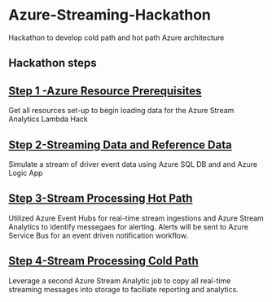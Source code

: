 # Azure-Streaming-Hackathon
Hackathon to develop cold path and hot path Azure architecture

## Hackathon steps

## [Step 1 -Azure Resource Prerequisites](Steps/01-PreReq/) 
Get all resources set-up to begin loading data for the Azure Stream Analytics Lambda Hack

## [Step 2-Streaming Data and Reference Data](Steps/02-DataLoad/)
Simulate a stream of driver event data using Azure SQL DB and and Azure Logic App

## [Step 3-Stream Processing Hot Path](Steps/03-StreamHot)
Utilized Azure Event Hubs for real-time stream ingestions and Azure Stream Analytics to identify messegaes for alerting. Alerts will be sent to Azure Service Bus for an event driven notification workflow.

## [Step 4-Stream Processing Cold Path](Step/04-StreamHot)
Leverage a second Azure Stream Analytic job to copy all real-time streaming messages into storage to faciliate reporting and analytics.

